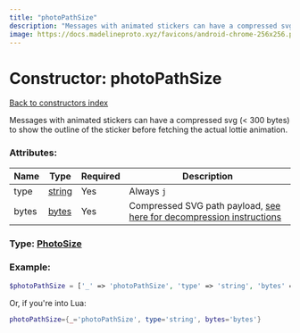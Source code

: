```yaml
---
title: "photoPathSize"
description: "Messages with animated stickers can have a compressed svg (< 300 bytes) to show the outline of the sticker before fetching the actual lottie animation."
image: https://docs.madelineproto.xyz/favicons/android-chrome-256x256.png
---
```

# Constructor: photoPathSize  
[Back to constructors index](index.md)



Messages with animated stickers can have a compressed svg (&lt; 300 bytes) to show the outline of the sticker before fetching the actual lottie animation.

### Attributes:

| Name     |    Type       | Required | Description |
|----------|---------------|----------|-------------|
|type|[string](../types/string.md) | Yes|Always `j`|
|bytes|[bytes](../types/bytes.md) | Yes|Compressed SVG path payload, [see here for decompression instructions](https://core.telegram.org/api/files#vector-thumbnails)|



### Type: [PhotoSize](../types/PhotoSize.md)


### Example:

```php
$photoPathSize = ['_' => 'photoPathSize', 'type' => 'string', 'bytes' => 'bytes'];
```  


Or, if you're into Lua:

```lua
photoPathSize={_='photoPathSize', type='string', bytes='bytes'}

```


